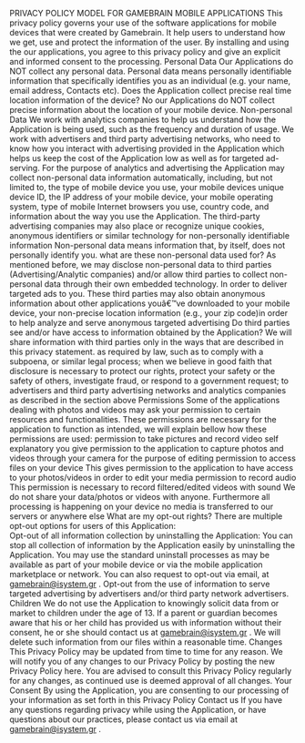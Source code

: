 PRIVACY POLICY MODEL FOR GAMEBRAIN MOBILE APPLICATIONS
This privacy policy governs your use of the software applications for mobile devices that were created by Gamebrain.  It help users to understand how we get, use and protect the information of the user. By installing and using the our applications, you agree to this privacy policy and give an explicit and informed consent to the processing.
Personal Data
Our Applications do NOT collect any personal data. Personal data means personally identifiable information that specifically identifies you as an individual (e.g. your name, email address, Contacts etc).
Does the Application collect precise real time location information of the device?
No our Applications do NOT collect precise information about the location of your mobile device. 
Non-personal Data
We work with analytics companies to help us understand how the Application is being used, such as the frequency and duration of usage.
We work with advertisers and third party advertising networks, who need to know how you interact with advertising provided in the Application which helps us keep the cost of the Application low as well as for targeted ad-serving.
For the purpose of analytics and advertising the Application may collect non-personal data information automatically, including, but not limited to, the type of mobile device you use, your mobile devices unique device ID, the IP address of your mobile device, your mobile operating system, type of mobile Internet browsers you use, country code, and information about the way you use the Application. The third-party advertising companies may also place or recognize unique cookies, anonymous identifiers or similar technology for non-personally identifiable information Non-personal data means information that, by itself, does not personally identify you.
what are these non-personal data used for? As mentioned before, we may disclose non-personal data to third parties (Advertising/Analytic companies) and/or allow third parties to collect non-personal data through their own embedded technology. In order to deliver targeted ads to you. These third parties may also obtain anonymous information about other applications youâ€™ve downloaded to your mobile device, your non-precise location information (e.g., your zip code)in order to help analyze and serve anonymous targeted advertising
Do third parties see and/or have access to information obtained by the Application?
We will share information with third parties only in the ways that are described in this privacy statement.
as required by law, such as to comply with a subpoena, or similar legal process;
when we believe in good faith that disclosure is necessary to protect our rights, protect your safety or the safety of others, investigate fraud, or respond to a government request;
to advertisers and third party advertising networks and analytics companies as described in the section above
Permissions
Some of the applications dealing with photos and videos may ask your permission to certain resources and functionalities. These permissions are necessary for the application to function as intended, we will explain bellow how these permissions are used:
permission to take pictures and record video self explanatory you give permission to the application to capture photos and videos through your camera for the purpose of editing
permission to access files on your device This gives permission to the application to have access to your photos/videos in order to edit your media
permission to record audio This permission is necessary to record filtered/edited videos with sound
We do not share your data/photos or videos with anyone. Furthermore all processing is happening on your device no media is transferred to our servers or anywhere else
What are my opt-out rights?
There are multiple opt-out options for users of this Application:    
Opt-out of all information collection by uninstalling the Application: You can stop all collection of information by the Application easily by uninstalling the Application. You may use the standard uninstall processes as may be available as part of your mobile device or via the mobile application marketplace or network. You can also request to opt-out via email, at gamebrain@isystem.gr .
Opt-out from the use of information to serve targeted advertising by advertisers and/or third party network advertisers. 
Children
We do not use the Application to knowingly solicit data from or market to children under the age of 13. If a parent or guardian becomes aware that his or her child has provided us with information without their consent, he or she should contact us at gamebrain@isystem.gr . We will delete such information from our files within a reasonable time.
Changes
This Privacy Policy may be updated from time to time for any reason. We will notify you of any changes to our Privacy Policy by posting the new Privacy Policy here. You are advised to consult this Privacy Policy regularly for any changes, as continued use is deemed approval of all changes.
Your Consent
By using the Application, you are consenting to our processing of your information as set forth in this Privacy Policy
Contact us
If you have any questions regarding privacy while using the Application, or have questions about our practices, please contact us via email at gamebrain@isystem.gr .